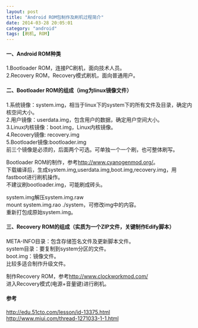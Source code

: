 ```yaml
---
layout: post
title: "Android ROM包制作及刷机过程简介"
date: 2014-03-28 20:05:01
category: "android"
tags: [刷机, ROM]
---
```

#### 一、Android ROM种类
1.Bootloader ROM，连接PC刷机，面向技术人员。  
2.Recovery ROM，Recovery模式刷机，面向普通用户。  

#### 二、Bootloader ROM的组成（img为linux镜像文件）
1.系统镜像：system.img，相当于linux下的system下的所有文件及目录，确定内核空间大小。  
2.用户镜像：userdata.img，包含用户的数据，确定用户空间大小。  
3.Linux内核镜像：boot.img，Linux内核镜像。  
4.Recovery镜像: recovery.img  
5.Bootloader镜像:bootloader.img  
前三个镜像是必须的，后面两个可选。可单独一个一个刷，也可整体刷写。<!-- more -->  

Bootloader ROM的制作，参考<http://www.cyanogenmod.org/>。  
下载编译后，生成system.img,userdata.img,boot.img,recovery.img，用fastboot进行刷机操作。  
不建议刷bootloader.img，可能刷成砖头。  

system.img解压system.img.raw  
mount system.img.rao ./system，可修改img中的内容。  
重新打包成原始system.img。  

#### 三、Recovery ROM的组成（实质为一个ZIP文件，关键制作Edify脚本）
META-INFO目录：包含存储签名文件及更新脚本文件。  
system目录：要复制到system分区的文件。  
boot.img：镜像文件。  
比较多适合制作升级文件。  

制作Recovery ROM，参考<http://www.clockworkmod.com/>  
进入Recovery模式(电源+音量键)进行刷机。  

#### 参考
<http://edu.51cto.com/lesson/id-13375.html>  
<http://www.miui.com/thread-1271033-1-1.html>  
